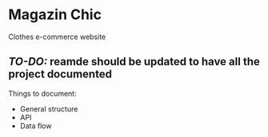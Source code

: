 # Magazin Chic
Clothes e-commerce website


## *TO-DO:* reamde should be updated to have all the project documented

Things to document:
+ General structure
+ API
+ Data flow
